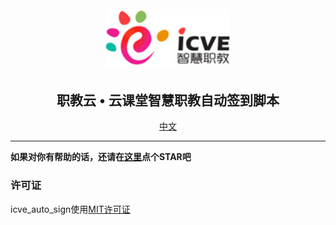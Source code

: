 <h1 align="center">
  <br>
  <a href="https://github.com/CnHack3r/icve_auto_sign"><img src="static/header-logo.jpg" width="200px" alt="职教云脚本"></a>
</h1>

<h2 align="center">职教云 • 云课堂智慧职教自动签到脚本</h2>


<p align="center">
  <a href="https://github.com/CnHack3r/icve_auto_sign/README.md">中文</a>
</p>

---



**如果对你有帮助的话，还请在[这里](https://github.com/CnHack3r/icve_auto_sign/)点个STAR吧**



### 许可证

icve_auto_sign使用[MIT许可证](https://github.com/CnHack3r/icve_auto_sign/LICENSE.md)


